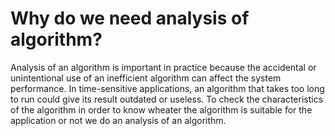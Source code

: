 # Why do we need analysis of algorithm?
<p>Analysis of an algorithm is important in practice because the accidental or unintentional use of an inefficient algorithm can affect the system performance. In time-sensitive applications, an algorithm that takes too long to run could give its result outdated or useless. To check the characteristics of the algorithm in order to know wheater the algorithm is suitable for the application or not we do an analysis of an algorithm.</p>

